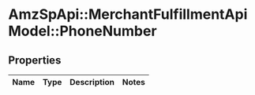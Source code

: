 # AmzSpApi::MerchantFulfillmentApiModel::PhoneNumber

## Properties
Name | Type | Description | Notes
------------ | ------------- | ------------- | -------------



